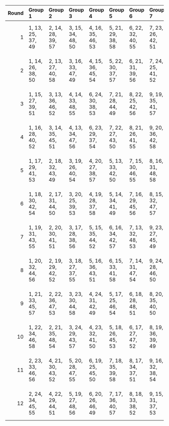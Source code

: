 |   Round | Group 1           | Group 2           | Group 3           | Group 4           | Group 5           | Group 6           | Group 7           | Group 8            | Group 9            | Group 10           | Group 11      | Group 12       |
|--------:|:------------------|:------------------|:------------------|:------------------|:------------------|:------------------|:------------------|:-------------------|:-------------------|:-------------------|:--------------|:---------------|
|       1 | 1, 13, 25, 37, 49 | 2, 14, 28, 39, 57 | 3, 15, 34, 48, 50 | 4, 16, 35, 46, 53 | 5, 21, 29, 38, 58 | 6, 22, 32, 40, 55 | 7, 23, 26, 42, 51 | 8, 24, 27, 44, 54  | 10, 18, 36, 41, 56 | 12, 20, 31, 45, 52 | 9, 17, 33, 43 | 11, 19, 30, 47 |
|       2 | 1, 14, 26, 38, 50 | 2, 13, 27, 40, 58 | 3, 16, 33, 47, 49 | 4, 15, 36, 45, 54 | 5, 22, 30, 37, 57 | 6, 21, 31, 39, 56 | 7, 24, 25, 41, 52 | 8, 23, 28, 43, 53  | 10, 17, 35, 42, 55 | 12, 19, 32, 46, 51 | 9, 18, 34, 44 | 11, 20, 29, 48 |
|       3 | 1, 15, 27, 39, 51 | 3, 13, 36, 46, 52 | 4, 14, 33, 48, 55 | 6, 24, 30, 38, 53 | 7, 21, 28, 44, 49 | 8, 22, 25, 42, 56 | 9, 19, 35, 41, 57 | 10, 20, 34, 43, 54 | 11, 17, 32, 45, 58 | 12, 18, 29, 47, 50 | 2, 16, 26, 37 | 5, 23, 31, 40  |
|       4 | 1, 16, 28, 40, 52 | 3, 14, 35, 45, 51 | 4, 13, 34, 47, 56 | 6, 23, 29, 37, 54 | 7, 22, 27, 43, 50 | 8, 21, 26, 41, 55 | 9, 20, 36, 42, 58 | 10, 19, 33, 44, 53 | 11, 18, 31, 46, 57 | 12, 17, 30, 48, 49 | 2, 15, 25, 38 | 5, 24, 32, 39  |
|       5 | 1, 17, 29, 41, 53 | 2, 18, 32, 43, 49 | 3, 19, 26, 40, 54 | 4, 20, 27, 38, 57 | 5, 13, 33, 42, 50 | 7, 15, 30, 46, 55 | 8, 16, 31, 48, 58 | 9, 21, 25, 47, 51  | 11, 23, 34, 39, 52 | 12, 24, 35, 37, 56 | 6, 14, 36, 44 | 10, 22, 28, 45 |
|       6 | 1, 18, 30, 42, 54 | 2, 17, 31, 44, 50 | 3, 20, 25, 39, 53 | 4, 19, 28, 37, 58 | 5, 14, 34, 41, 49 | 7, 16, 29, 45, 56 | 8, 15, 32, 47, 57 | 9, 22, 26, 48, 52  | 11, 24, 33, 40, 51 | 12, 23, 36, 38, 55 | 6, 13, 35, 43 | 10, 21, 27, 46 |
|       7 | 1, 19, 31, 43, 55 | 2, 20, 30, 41, 51 | 3, 17, 28, 38, 56 | 5, 15, 35, 44, 52 | 6, 16, 34, 42, 57 | 7, 13, 32, 48, 53 | 9, 23, 27, 45, 49 | 10, 24, 26, 47, 58 | 11, 21, 36, 37, 50 | 12, 22, 33, 39, 54 | 4, 18, 25, 40 | 8, 14, 29, 46  |
|       8 | 1, 20, 32, 44, 56 | 2, 19, 29, 42, 52 | 3, 18, 27, 37, 55 | 5, 16, 36, 43, 51 | 6, 15, 33, 41, 58 | 7, 14, 31, 47, 54 | 9, 24, 28, 46, 50 | 10, 23, 25, 48, 57 | 11, 22, 35, 38, 49 | 12, 21, 34, 40, 53 | 4, 17, 26, 39 | 8, 13, 30, 45  |
|       9 | 1, 21, 33, 45, 57 | 2, 22, 36, 47, 53 | 3, 23, 30, 44, 58 | 4, 24, 31, 42, 49 | 5, 17, 25, 46, 54 | 6, 18, 28, 48, 51 | 8, 20, 35, 40, 50 | 9, 13, 29, 39, 55  | 10, 14, 32, 37, 52 | 11, 15, 26, 43, 56 | 7, 19, 34, 38 | 12, 16, 27, 41 |
|      10 | 1, 22, 34, 46, 58 | 2, 21, 35, 48, 54 | 3, 24, 29, 43, 57 | 4, 23, 32, 41, 50 | 5, 18, 26, 45, 53 | 6, 17, 27, 47, 52 | 8, 19, 36, 39, 49 | 9, 14, 30, 40, 56  | 10, 13, 31, 38, 51 | 11, 16, 25, 44, 55 | 7, 20, 33, 37 | 12, 15, 28, 42 |
|      11 | 2, 23, 33, 46, 56 | 4, 21, 30, 43, 52 | 5, 20, 28, 47, 55 | 6, 19, 25, 45, 50 | 7, 18, 35, 39, 58 | 8, 17, 34, 37, 51 | 9, 16, 32, 38, 54 | 10, 15, 29, 40, 49 | 11, 14, 27, 42, 53 | 12, 13, 26, 44, 57 | 1, 24, 36, 48 | 3, 22, 31, 41  |
|      12 | 2, 24, 34, 45, 55 | 4, 22, 29, 44, 51 | 5, 19, 27, 48, 56 | 6, 20, 26, 46, 49 | 7, 17, 36, 40, 57 | 8, 18, 33, 38, 52 | 9, 15, 31, 37, 53 | 10, 16, 30, 39, 50 | 11, 13, 28, 41, 54 | 12, 14, 25, 43, 58 | 1, 23, 35, 47 | 3, 21, 32, 42  |